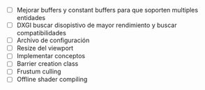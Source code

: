 - [ ] Mejorar buffers y constant buffers para que soporten multiples entidades 
- [ ] DXGI buscar disopistivo de mayor rendimiento y buscar compatibilidades
- [ ] Archivo de configuración
- [ ] Resize del viewport 
- [ ] Implementar conceptos
- [ ] Barrier creation class
- [ ] Frustum culling
- [ ] Offline shader compiling